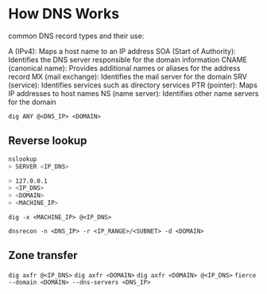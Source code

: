 # How DNS Works

common DNS record types and their use:

A (IPv4): Maps a host name to an IP address
SOA (Start of Authority): Identifies the DNS server responsible for the domain information
CNAME (canonical name): Provides additional names or aliases for the address record
MX (mail exchange): Identifies the mail server for the domain
SRV (service): Identifies services such as directory services
PTR (pointer): Maps IP addresses to host names
NS (name server): Identifies other name servers for the domain


`dig ANY @<DNS_IP> <DOMAIN>`

## Reverse lookup
```bash
nslookup
> SERVER <IP_DNS>

> 127.0.0.1
> <IP_DNS>
> <DOMAIN>
> <MACHINE_IP>
```

`dig -x <MACHINE_IP> @<IP_DNS>`

`dnsrecon -n <DNS_IP> -r <IP_RANGE>/<SUBNET> -d <DOMAIN>`

## Zone transfer
`dig axfr @<IP_DNS>`
`dig axfr <DOMAIN>`
`dig axfr <DOMAIN> @<IP_DNS>`
`fierce --domain <DOMAIN> --dns-servers <DNS_IP>`
